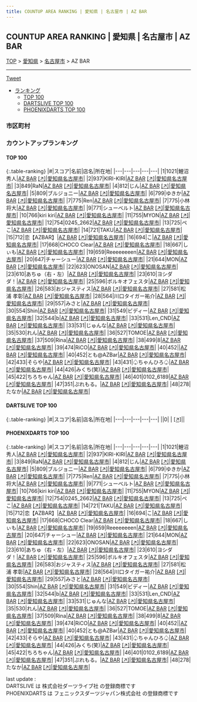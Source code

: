 ```yaml
---
title: COUNTUP AREA RANKING | 愛知県 | 名古屋市 | AZ BAR
---
```

## COUNTUP AREA RANKING | 愛知県 | 名古屋市 | AZ BAR

[TOP](/darts/rank/) > [愛知県](/darts/rank/愛知県/) > [名古屋市](/darts/rank/愛知県/名古屋市/) > AZ BAR

___

<a href="https://twitter.com/share?ref_src=twsrc%5Etfw" data-text="COUNTUP AREA RANKING | 愛知県名古屋市AZ BAR" class="twitter-share-button" data-hashtags="DARTSLIVE,PHOENIXDARTS,darts,ダーツ" data-show-count="false">Tweet</a>

* [ランキング](#カウントアップランキング)
    * [TOP 100](#top-100)
    * [DARTSLIVE TOP 100](#dartslive-top-100)
    * [PHOENIXDARTS TOP 100](#phoenixdarts-top-100)

### 市区町村

<ul>

</ul>

### カウントアップランキング

#### TOP 100



{:.table-ranking}
|#|スコア|名前|店名|所在地|
|---|---|---|---|---|
|1|1021|<span class="rank-name-pd">鯉沼 秀人</span>|<a href="/darts/rank/shops/41592.html">AZ BAR</a> <a href="https://vs.phoenixdarts.com/jp/shop/shopDetailInfo/s_41592?s_seq=41592">[↗]</a>|<a href="/darts/rank/愛知県/名古屋市">愛知県名古屋市</a>|
|2|937|<span class="rank-name-pd">KIRI-KIRI</span>|<a href="/darts/rank/shops/41592.html">AZ BAR</a> <a href="https://vs.phoenixdarts.com/jp/shop/shopDetailInfo/s_41592?s_seq=41592">[↗]</a>|<a href="/darts/rank/愛知県/名古屋市">愛知県名古屋市</a>|
|3|849|<span class="rank-name-pd">RaN</span>|<a href="/darts/rank/shops/41592.html">AZ BAR</a> <a href="https://vs.phoenixdarts.com/jp/shop/shopDetailInfo/s_41592?s_seq=41592">[↗]</a>|<a href="/darts/rank/愛知県/名古屋市">愛知県名古屋市</a>|
|4|812|<span class="rank-name-pd">じん</span>|<a href="/darts/rank/shops/41592.html">AZ BAR</a> <a href="https://vs.phoenixdarts.com/jp/shop/shopDetailInfo/s_41592?s_seq=41592">[↗]</a>|<a href="/darts/rank/愛知県/名古屋市">愛知県名古屋市</a>|
|5|809|<span class="rank-name-pd">ブルジョニー</span>|<a href="/darts/rank/shops/41592.html">AZ BAR</a> <a href="https://vs.phoenixdarts.com/jp/shop/shopDetailInfo/s_41592?s_seq=41592">[↗]</a>|<a href="/darts/rank/愛知県/名古屋市">愛知県名古屋市</a>|
|6|799|<span class="rank-name-pd">ゆきか</span>|<a href="/darts/rank/shops/41592.html">AZ BAR</a> <a href="https://vs.phoenixdarts.com/jp/shop/shopDetailInfo/s_41592?s_seq=41592">[↗]</a>|<a href="/darts/rank/愛知県/名古屋市">愛知県名古屋市</a>|
|7|775|<span class="rank-name-pd">Ren</span>|<a href="/darts/rank/shops/41592.html">AZ BAR</a> <a href="https://vs.phoenixdarts.com/jp/shop/shopDetailInfo/s_41592?s_seq=41592">[↗]</a>|<a href="/darts/rank/愛知県/名古屋市">愛知県名古屋市</a>|
|7|775|<span class="rank-name-pd">小林将大</span>|<a href="/darts/rank/shops/41592.html">AZ BAR</a> <a href="https://vs.phoenixdarts.com/jp/shop/shopDetailInfo/s_41592?s_seq=41592">[↗]</a>|<a href="/darts/rank/愛知県/名古屋市">愛知県名古屋市</a>|
|9|771|<span class="rank-name-pd">シューベルト</span>|<a href="/darts/rank/shops/41592.html">AZ BAR</a> <a href="https://vs.phoenixdarts.com/jp/shop/shopDetailInfo/s_41592?s_seq=41592">[↗]</a>|<a href="/darts/rank/愛知県/名古屋市">愛知県名古屋市</a>|
|10|766|<span class="rank-name-pd">kiri kiri</span>|<a href="/darts/rank/shops/41592.html">AZ BAR</a> <a href="https://vs.phoenixdarts.com/jp/shop/shopDetailInfo/s_41592?s_seq=41592">[↗]</a>|<a href="/darts/rank/愛知県/名古屋市">愛知県名古屋市</a>|
|11|755|<span class="rank-name-pd">MYON</span>|<a href="/darts/rank/shops/41592.html">AZ BAR</a> <a href="https://vs.phoenixdarts.com/jp/shop/shopDetailInfo/s_41592?s_seq=41592">[↗]</a>|<a href="/darts/rank/愛知県/名古屋市">愛知県名古屋市</a>|
|12|754|<span class="rank-name-pd">0245_2662</span>|<a href="/darts/rank/shops/41592.html">AZ BAR</a> <a href="https://vs.phoenixdarts.com/jp/shop/shopDetailInfo/s_41592?s_seq=41592">[↗]</a>|<a href="/darts/rank/愛知県/名古屋市">愛知県名古屋市</a>|
|13|725|<span class="rank-name-pd">ペこ</span>|<a href="/darts/rank/shops/41592.html">AZ BAR</a> <a href="https://vs.phoenixdarts.com/jp/shop/shopDetailInfo/s_41592?s_seq=41592">[↗]</a>|<a href="/darts/rank/愛知県/名古屋市">愛知県名古屋市</a>|
|14|721|<span class="rank-name-pd">TAKU</span>|<a href="/darts/rank/shops/41592.html">AZ BAR</a> <a href="https://vs.phoenixdarts.com/jp/shop/shopDetailInfo/s_41592?s_seq=41592">[↗]</a>|<a href="/darts/rank/愛知県/名古屋市">愛知県名古屋市</a>|
|15|712|<span class="rank-name-pd">恋【AZBAR】</span>|<a href="/darts/rank/shops/41592.html">AZ BAR</a> <a href="https://vs.phoenixdarts.com/jp/shop/shopDetailInfo/s_41592?s_seq=41592">[↗]</a>|<a href="/darts/rank/愛知県/名古屋市">愛知県名古屋市</a>|
|16|694|<span class="rank-name-pd">こ</span>|<a href="/darts/rank/shops/41592.html">AZ BAR</a> <a href="https://vs.phoenixdarts.com/jp/shop/shopDetailInfo/s_41592?s_seq=41592">[↗]</a>|<a href="/darts/rank/愛知県/名古屋市">愛知県名古屋市</a>|
|17|668|<span class="rank-name-pd">CHOCO Clear</span>|<a href="/darts/rank/shops/41592.html">AZ BAR</a> <a href="https://vs.phoenixdarts.com/jp/shop/shopDetailInfo/s_41592?s_seq=41592">[↗]</a>|<a href="/darts/rank/愛知県/名古屋市">愛知県名古屋市</a>|
|18|667|<span class="rank-name-pd">しぃも</span>|<a href="/darts/rank/shops/41592.html">AZ BAR</a> <a href="https://vs.phoenixdarts.com/jp/shop/shopDetailInfo/s_41592?s_seq=41592">[↗]</a>|<a href="/darts/rank/愛知県/名古屋市">愛知県名古屋市</a>|
|19|659|<span class="rank-name-pd">Reeeeeeeen</span>|<a href="/darts/rank/shops/41592.html">AZ BAR</a> <a href="https://vs.phoenixdarts.com/jp/shop/shopDetailInfo/s_41592?s_seq=41592">[↗]</a>|<a href="/darts/rank/愛知県/名古屋市">愛知県名古屋市</a>|
|20|647|<span class="rank-name-pd">チャーシュー</span>|<a href="/darts/rank/shops/41592.html">AZ BAR</a> <a href="https://vs.phoenixdarts.com/jp/shop/shopDetailInfo/s_41592?s_seq=41592">[↗]</a>|<a href="/darts/rank/愛知県/名古屋市">愛知県名古屋市</a>|
|21|644|<span class="rank-name-pd">MON</span>|<a href="/darts/rank/shops/41592.html">AZ BAR</a> <a href="https://vs.phoenixdarts.com/jp/shop/shopDetailInfo/s_41592?s_seq=41592">[↗]</a>|<a href="/darts/rank/愛知県/名古屋市">愛知県名古屋市</a>|
|22|623|<span class="rank-name-pd">ONOSAN</span>|<a href="/darts/rank/shops/41592.html">AZ BAR</a> <a href="https://vs.phoenixdarts.com/jp/shop/shopDetailInfo/s_41592?s_seq=41592">[↗]</a>|<a href="/darts/rank/愛知県/名古屋市">愛知県名古屋市</a>|
|23|610|<span class="rank-name-pd">あちゅ（右・左）</span>|<a href="/darts/rank/shops/41592.html">AZ BAR</a> <a href="https://vs.phoenixdarts.com/jp/shop/shopDetailInfo/s_41592?s_seq=41592">[↗]</a>|<a href="/darts/rank/愛知県/名古屋市">愛知県名古屋市</a>|
|23|610|<span class="rank-name-pd">ヨシダダ！</span>|<a href="/darts/rank/shops/41592.html">AZ BAR</a> <a href="https://vs.phoenixdarts.com/jp/shop/shopDetailInfo/s_41592?s_seq=41592">[↗]</a>|<a href="/darts/rank/愛知県/名古屋市">愛知県名古屋市</a>|
|25|596|<span class="rank-name-pd">ボルキオフェスタ</span>|<a href="/darts/rank/shops/41592.html">AZ BAR</a> <a href="https://vs.phoenixdarts.com/jp/shop/shopDetailInfo/s_41592?s_seq=41592">[↗]</a>|<a href="/darts/rank/愛知県/名古屋市">愛知県名古屋市</a>|
|26|583|<span class="rank-name-pd">おジャスティス</span>|<a href="/darts/rank/shops/41592.html">AZ BAR</a> <a href="https://vs.phoenixdarts.com/jp/shop/shopDetailInfo/s_41592?s_seq=41592">[↗]</a>|<a href="/darts/rank/愛知県/名古屋市">愛知県名古屋市</a>|
|27|581|<span class="rank-name-pd"><span class="pro-icon-pd"></span>松浦 孝彰</span>|<a href="/darts/rank/shops/41592.html">AZ BAR</a> <a href="https://vs.phoenixdarts.com/jp/shop/shopDetailInfo/s_41592?s_seq=41592">[↗]</a>|<a href="/darts/rank/愛知県/名古屋市">愛知県名古屋市</a>|
|28|564|<span class="rank-name-pd">川口タイガー祐介</span>|<a href="/darts/rank/shops/41592.html">AZ BAR</a> <a href="https://vs.phoenixdarts.com/jp/shop/shopDetailInfo/s_41592?s_seq=41592">[↗]</a>|<a href="/darts/rank/愛知県/名古屋市">愛知県名古屋市</a>|
|29|557|<span class="rank-name-pd">みさと</span>|<a href="/darts/rank/shops/41592.html">AZ BAR</a> <a href="https://vs.phoenixdarts.com/jp/shop/shopDetailInfo/s_41592?s_seq=41592">[↗]</a>|<a href="/darts/rank/愛知県/名古屋市">愛知県名古屋市</a>|
|30|554|<span class="rank-name-pd">Shin</span>|<a href="/darts/rank/shops/41592.html">AZ BAR</a> <a href="https://vs.phoenixdarts.com/jp/shop/shopDetailInfo/s_41592?s_seq=41592">[↗]</a>|<a href="/darts/rank/愛知県/名古屋市">愛知県名古屋市</a>|
|31|549|<span class="rank-name-pd">ビディー</span>|<a href="/darts/rank/shops/41592.html">AZ BAR</a> <a href="https://vs.phoenixdarts.com/jp/shop/shopDetailInfo/s_41592?s_seq=41592">[↗]</a>|<a href="/darts/rank/愛知県/名古屋市">愛知県名古屋市</a>|
|32|544|<span class="rank-name-pd">b</span>|<a href="/darts/rank/shops/41592.html">AZ BAR</a> <a href="https://vs.phoenixdarts.com/jp/shop/shopDetailInfo/s_41592?s_seq=41592">[↗]</a>|<a href="/darts/rank/愛知県/名古屋市">愛知県名古屋市</a>|
|33|531|<span class="rank-name-pd">Len_CND</span>|<a href="/darts/rank/shops/41592.html">AZ BAR</a> <a href="https://vs.phoenixdarts.com/jp/shop/shopDetailInfo/s_41592?s_seq=41592">[↗]</a>|<a href="/darts/rank/愛知県/名古屋市">愛知県名古屋市</a>|
|33|531|<span class="rank-name-pd">じゅんな</span>|<a href="/darts/rank/shops/41592.html">AZ BAR</a> <a href="https://vs.phoenixdarts.com/jp/shop/shopDetailInfo/s_41592?s_seq=41592">[↗]</a>|<a href="/darts/rank/愛知県/名古屋市">愛知県名古屋市</a>|
|35|530|<span class="rank-name-pd">れん</span>|<a href="/darts/rank/shops/41592.html">AZ BAR</a> <a href="https://vs.phoenixdarts.com/jp/shop/shopDetailInfo/s_41592?s_seq=41592">[↗]</a>|<a href="/darts/rank/愛知県/名古屋市">愛知県名古屋市</a>|
|36|527|<span class="rank-name-pd">TOMOE</span>|<a href="/darts/rank/shops/41592.html">AZ BAR</a> <a href="https://vs.phoenixdarts.com/jp/shop/shopDetailInfo/s_41592?s_seq=41592">[↗]</a>|<a href="/darts/rank/愛知県/名古屋市">愛知県名古屋市</a>|
|37|509|<span class="rank-name-pd">Rina</span>|<a href="/darts/rank/shops/41592.html">AZ BAR</a> <a href="https://vs.phoenixdarts.com/jp/shop/shopDetailInfo/s_41592?s_seq=41592">[↗]</a>|<a href="/darts/rank/愛知県/名古屋市">愛知県名古屋市</a>|
|38|499|<span class="rank-name-pd">8</span>|<a href="/darts/rank/shops/41592.html">AZ BAR</a> <a href="https://vs.phoenixdarts.com/jp/shop/shopDetailInfo/s_41592?s_seq=41592">[↗]</a>|<a href="/darts/rank/愛知県/名古屋市">愛知県名古屋市</a>|
|39|474|<span class="rank-name-pd">RiCO</span>|<a href="/darts/rank/shops/41592.html">AZ BAR</a> <a href="https://vs.phoenixdarts.com/jp/shop/shopDetailInfo/s_41592?s_seq=41592">[↗]</a>|<a href="/darts/rank/愛知県/名古屋市">愛知県名古屋市</a>|
|40|452|<span class="rank-name-pd"></span>|<a href="/darts/rank/shops/41592.html">AZ BAR</a> <a href="https://vs.phoenixdarts.com/jp/shop/shopDetailInfo/s_41592?s_seq=41592">[↗]</a>|<a href="/darts/rank/愛知県/名古屋市">愛知県名古屋市</a>|
|40|452|<span class="rank-name-pd">とも@AZBar</span>|<a href="/darts/rank/shops/41592.html">AZ BAR</a> <a href="https://vs.phoenixdarts.com/jp/shop/shopDetailInfo/s_41592?s_seq=41592">[↗]</a>|<a href="/darts/rank/愛知県/名古屋市">愛知県名古屋市</a>|
|42|433|<span class="rank-name-pd">そらや</span>|<a href="/darts/rank/shops/41592.html">AZ BAR</a> <a href="https://vs.phoenixdarts.com/jp/shop/shopDetailInfo/s_41592?s_seq=41592">[↗]</a>|<a href="/darts/rank/愛知県/名古屋市">愛知県名古屋市</a>|
|43|431|<span class="rank-name-pd">♤ちゃんひろ♤</span>|<a href="/darts/rank/shops/41592.html">AZ BAR</a> <a href="https://vs.phoenixdarts.com/jp/shop/shopDetailInfo/s_41592?s_seq=41592">[↗]</a>|<a href="/darts/rank/愛知県/名古屋市">愛知県名古屋市</a>|
|44|426|<span class="rank-name-pd">みくち(笑)</span>|<a href="/darts/rank/shops/41592.html">AZ BAR</a> <a href="https://vs.phoenixdarts.com/jp/shop/shopDetailInfo/s_41592?s_seq=41592">[↗]</a>|<a href="/darts/rank/愛知県/名古屋市">愛知県名古屋市</a>|
|45|422|<span class="rank-name-pd">ちろちゃん</span>|<a href="/darts/rank/shops/41592.html">AZ BAR</a> <a href="https://vs.phoenixdarts.com/jp/shop/shopDetailInfo/s_41592?s_seq=41592">[↗]</a>|<a href="/darts/rank/愛知県/名古屋市">愛知県名古屋市</a>|
|46|401|<span class="rank-name-pd">0102_6189</span>|<a href="/darts/rank/shops/41592.html">AZ BAR</a> <a href="https://vs.phoenixdarts.com/jp/shop/shopDetailInfo/s_41592?s_seq=41592">[↗]</a>|<a href="/darts/rank/愛知県/名古屋市">愛知県名古屋市</a>|
|47|351|<span class="rank-name-pd">ぷれもる。</span>|<a href="/darts/rank/shops/41592.html">AZ BAR</a> <a href="https://vs.phoenixdarts.com/jp/shop/shopDetailInfo/s_41592?s_seq=41592">[↗]</a>|<a href="/darts/rank/愛知県/名古屋市">愛知県名古屋市</a>|
|48|278|<span class="rank-name-pd">たなか</span>|<a href="/darts/rank/shops/41592.html">AZ BAR</a> <a href="https://vs.phoenixdarts.com/jp/shop/shopDetailInfo/s_41592?s_seq=41592">[↗]</a>|<a href="/darts/rank/愛知県/名古屋市">愛知県名古屋市</a>|


#### DARTSLIVE TOP 100



{:.table-ranking}
|#|スコア|名前|店名|所在地|
|---|---|---|---|---|
||0|<span class="rank-name-dl"> </span>|<a href="/darts/rank/shops/.html"></a> <a href="">[↗]</a>|<a href="/darts/rank//"></a>|


#### PHOENIXDARTS TOP 100



{:.table-ranking}
|#|スコア|名前|店名|所在地|
|---|---|---|---|---|
|1|1021|<span class="rank-name-pd">鯉沼 秀人</span>|<a href="/darts/rank/shops/41592.html">AZ BAR</a> <a href="https://vs.phoenixdarts.com/jp/shop/shopDetailInfo/s_41592?s_seq=41592">[↗]</a>|<a href="/darts/rank/愛知県/名古屋市">愛知県名古屋市</a>|
|2|937|<span class="rank-name-pd">KIRI-KIRI</span>|<a href="/darts/rank/shops/41592.html">AZ BAR</a> <a href="https://vs.phoenixdarts.com/jp/shop/shopDetailInfo/s_41592?s_seq=41592">[↗]</a>|<a href="/darts/rank/愛知県/名古屋市">愛知県名古屋市</a>|
|3|849|<span class="rank-name-pd">RaN</span>|<a href="/darts/rank/shops/41592.html">AZ BAR</a> <a href="https://vs.phoenixdarts.com/jp/shop/shopDetailInfo/s_41592?s_seq=41592">[↗]</a>|<a href="/darts/rank/愛知県/名古屋市">愛知県名古屋市</a>|
|4|812|<span class="rank-name-pd">じん</span>|<a href="/darts/rank/shops/41592.html">AZ BAR</a> <a href="https://vs.phoenixdarts.com/jp/shop/shopDetailInfo/s_41592?s_seq=41592">[↗]</a>|<a href="/darts/rank/愛知県/名古屋市">愛知県名古屋市</a>|
|5|809|<span class="rank-name-pd">ブルジョニー</span>|<a href="/darts/rank/shops/41592.html">AZ BAR</a> <a href="https://vs.phoenixdarts.com/jp/shop/shopDetailInfo/s_41592?s_seq=41592">[↗]</a>|<a href="/darts/rank/愛知県/名古屋市">愛知県名古屋市</a>|
|6|799|<span class="rank-name-pd">ゆきか</span>|<a href="/darts/rank/shops/41592.html">AZ BAR</a> <a href="https://vs.phoenixdarts.com/jp/shop/shopDetailInfo/s_41592?s_seq=41592">[↗]</a>|<a href="/darts/rank/愛知県/名古屋市">愛知県名古屋市</a>|
|7|775|<span class="rank-name-pd">Ren</span>|<a href="/darts/rank/shops/41592.html">AZ BAR</a> <a href="https://vs.phoenixdarts.com/jp/shop/shopDetailInfo/s_41592?s_seq=41592">[↗]</a>|<a href="/darts/rank/愛知県/名古屋市">愛知県名古屋市</a>|
|7|775|<span class="rank-name-pd">小林将大</span>|<a href="/darts/rank/shops/41592.html">AZ BAR</a> <a href="https://vs.phoenixdarts.com/jp/shop/shopDetailInfo/s_41592?s_seq=41592">[↗]</a>|<a href="/darts/rank/愛知県/名古屋市">愛知県名古屋市</a>|
|9|771|<span class="rank-name-pd">シューベルト</span>|<a href="/darts/rank/shops/41592.html">AZ BAR</a> <a href="https://vs.phoenixdarts.com/jp/shop/shopDetailInfo/s_41592?s_seq=41592">[↗]</a>|<a href="/darts/rank/愛知県/名古屋市">愛知県名古屋市</a>|
|10|766|<span class="rank-name-pd">kiri kiri</span>|<a href="/darts/rank/shops/41592.html">AZ BAR</a> <a href="https://vs.phoenixdarts.com/jp/shop/shopDetailInfo/s_41592?s_seq=41592">[↗]</a>|<a href="/darts/rank/愛知県/名古屋市">愛知県名古屋市</a>|
|11|755|<span class="rank-name-pd">MYON</span>|<a href="/darts/rank/shops/41592.html">AZ BAR</a> <a href="https://vs.phoenixdarts.com/jp/shop/shopDetailInfo/s_41592?s_seq=41592">[↗]</a>|<a href="/darts/rank/愛知県/名古屋市">愛知県名古屋市</a>|
|12|754|<span class="rank-name-pd">0245_2662</span>|<a href="/darts/rank/shops/41592.html">AZ BAR</a> <a href="https://vs.phoenixdarts.com/jp/shop/shopDetailInfo/s_41592?s_seq=41592">[↗]</a>|<a href="/darts/rank/愛知県/名古屋市">愛知県名古屋市</a>|
|13|725|<span class="rank-name-pd">ペこ</span>|<a href="/darts/rank/shops/41592.html">AZ BAR</a> <a href="https://vs.phoenixdarts.com/jp/shop/shopDetailInfo/s_41592?s_seq=41592">[↗]</a>|<a href="/darts/rank/愛知県/名古屋市">愛知県名古屋市</a>|
|14|721|<span class="rank-name-pd">TAKU</span>|<a href="/darts/rank/shops/41592.html">AZ BAR</a> <a href="https://vs.phoenixdarts.com/jp/shop/shopDetailInfo/s_41592?s_seq=41592">[↗]</a>|<a href="/darts/rank/愛知県/名古屋市">愛知県名古屋市</a>|
|15|712|<span class="rank-name-pd">恋【AZBAR】</span>|<a href="/darts/rank/shops/41592.html">AZ BAR</a> <a href="https://vs.phoenixdarts.com/jp/shop/shopDetailInfo/s_41592?s_seq=41592">[↗]</a>|<a href="/darts/rank/愛知県/名古屋市">愛知県名古屋市</a>|
|16|694|<span class="rank-name-pd">こ</span>|<a href="/darts/rank/shops/41592.html">AZ BAR</a> <a href="https://vs.phoenixdarts.com/jp/shop/shopDetailInfo/s_41592?s_seq=41592">[↗]</a>|<a href="/darts/rank/愛知県/名古屋市">愛知県名古屋市</a>|
|17|668|<span class="rank-name-pd">CHOCO Clear</span>|<a href="/darts/rank/shops/41592.html">AZ BAR</a> <a href="https://vs.phoenixdarts.com/jp/shop/shopDetailInfo/s_41592?s_seq=41592">[↗]</a>|<a href="/darts/rank/愛知県/名古屋市">愛知県名古屋市</a>|
|18|667|<span class="rank-name-pd">しぃも</span>|<a href="/darts/rank/shops/41592.html">AZ BAR</a> <a href="https://vs.phoenixdarts.com/jp/shop/shopDetailInfo/s_41592?s_seq=41592">[↗]</a>|<a href="/darts/rank/愛知県/名古屋市">愛知県名古屋市</a>|
|19|659|<span class="rank-name-pd">Reeeeeeeen</span>|<a href="/darts/rank/shops/41592.html">AZ BAR</a> <a href="https://vs.phoenixdarts.com/jp/shop/shopDetailInfo/s_41592?s_seq=41592">[↗]</a>|<a href="/darts/rank/愛知県/名古屋市">愛知県名古屋市</a>|
|20|647|<span class="rank-name-pd">チャーシュー</span>|<a href="/darts/rank/shops/41592.html">AZ BAR</a> <a href="https://vs.phoenixdarts.com/jp/shop/shopDetailInfo/s_41592?s_seq=41592">[↗]</a>|<a href="/darts/rank/愛知県/名古屋市">愛知県名古屋市</a>|
|21|644|<span class="rank-name-pd">MON</span>|<a href="/darts/rank/shops/41592.html">AZ BAR</a> <a href="https://vs.phoenixdarts.com/jp/shop/shopDetailInfo/s_41592?s_seq=41592">[↗]</a>|<a href="/darts/rank/愛知県/名古屋市">愛知県名古屋市</a>|
|22|623|<span class="rank-name-pd">ONOSAN</span>|<a href="/darts/rank/shops/41592.html">AZ BAR</a> <a href="https://vs.phoenixdarts.com/jp/shop/shopDetailInfo/s_41592?s_seq=41592">[↗]</a>|<a href="/darts/rank/愛知県/名古屋市">愛知県名古屋市</a>|
|23|610|<span class="rank-name-pd">あちゅ（右・左）</span>|<a href="/darts/rank/shops/41592.html">AZ BAR</a> <a href="https://vs.phoenixdarts.com/jp/shop/shopDetailInfo/s_41592?s_seq=41592">[↗]</a>|<a href="/darts/rank/愛知県/名古屋市">愛知県名古屋市</a>|
|23|610|<span class="rank-name-pd">ヨシダダ！</span>|<a href="/darts/rank/shops/41592.html">AZ BAR</a> <a href="https://vs.phoenixdarts.com/jp/shop/shopDetailInfo/s_41592?s_seq=41592">[↗]</a>|<a href="/darts/rank/愛知県/名古屋市">愛知県名古屋市</a>|
|25|596|<span class="rank-name-pd">ボルキオフェスタ</span>|<a href="/darts/rank/shops/41592.html">AZ BAR</a> <a href="https://vs.phoenixdarts.com/jp/shop/shopDetailInfo/s_41592?s_seq=41592">[↗]</a>|<a href="/darts/rank/愛知県/名古屋市">愛知県名古屋市</a>|
|26|583|<span class="rank-name-pd">おジャスティス</span>|<a href="/darts/rank/shops/41592.html">AZ BAR</a> <a href="https://vs.phoenixdarts.com/jp/shop/shopDetailInfo/s_41592?s_seq=41592">[↗]</a>|<a href="/darts/rank/愛知県/名古屋市">愛知県名古屋市</a>|
|27|581|<span class="rank-name-pd"><span class="pro-icon-pd"></span>松浦 孝彰</span>|<a href="/darts/rank/shops/41592.html">AZ BAR</a> <a href="https://vs.phoenixdarts.com/jp/shop/shopDetailInfo/s_41592?s_seq=41592">[↗]</a>|<a href="/darts/rank/愛知県/名古屋市">愛知県名古屋市</a>|
|28|564|<span class="rank-name-pd">川口タイガー祐介</span>|<a href="/darts/rank/shops/41592.html">AZ BAR</a> <a href="https://vs.phoenixdarts.com/jp/shop/shopDetailInfo/s_41592?s_seq=41592">[↗]</a>|<a href="/darts/rank/愛知県/名古屋市">愛知県名古屋市</a>|
|29|557|<span class="rank-name-pd">みさと</span>|<a href="/darts/rank/shops/41592.html">AZ BAR</a> <a href="https://vs.phoenixdarts.com/jp/shop/shopDetailInfo/s_41592?s_seq=41592">[↗]</a>|<a href="/darts/rank/愛知県/名古屋市">愛知県名古屋市</a>|
|30|554|<span class="rank-name-pd">Shin</span>|<a href="/darts/rank/shops/41592.html">AZ BAR</a> <a href="https://vs.phoenixdarts.com/jp/shop/shopDetailInfo/s_41592?s_seq=41592">[↗]</a>|<a href="/darts/rank/愛知県/名古屋市">愛知県名古屋市</a>|
|31|549|<span class="rank-name-pd">ビディー</span>|<a href="/darts/rank/shops/41592.html">AZ BAR</a> <a href="https://vs.phoenixdarts.com/jp/shop/shopDetailInfo/s_41592?s_seq=41592">[↗]</a>|<a href="/darts/rank/愛知県/名古屋市">愛知県名古屋市</a>|
|32|544|<span class="rank-name-pd">b</span>|<a href="/darts/rank/shops/41592.html">AZ BAR</a> <a href="https://vs.phoenixdarts.com/jp/shop/shopDetailInfo/s_41592?s_seq=41592">[↗]</a>|<a href="/darts/rank/愛知県/名古屋市">愛知県名古屋市</a>|
|33|531|<span class="rank-name-pd">Len_CND</span>|<a href="/darts/rank/shops/41592.html">AZ BAR</a> <a href="https://vs.phoenixdarts.com/jp/shop/shopDetailInfo/s_41592?s_seq=41592">[↗]</a>|<a href="/darts/rank/愛知県/名古屋市">愛知県名古屋市</a>|
|33|531|<span class="rank-name-pd">じゅんな</span>|<a href="/darts/rank/shops/41592.html">AZ BAR</a> <a href="https://vs.phoenixdarts.com/jp/shop/shopDetailInfo/s_41592?s_seq=41592">[↗]</a>|<a href="/darts/rank/愛知県/名古屋市">愛知県名古屋市</a>|
|35|530|<span class="rank-name-pd">れん</span>|<a href="/darts/rank/shops/41592.html">AZ BAR</a> <a href="https://vs.phoenixdarts.com/jp/shop/shopDetailInfo/s_41592?s_seq=41592">[↗]</a>|<a href="/darts/rank/愛知県/名古屋市">愛知県名古屋市</a>|
|36|527|<span class="rank-name-pd">TOMOE</span>|<a href="/darts/rank/shops/41592.html">AZ BAR</a> <a href="https://vs.phoenixdarts.com/jp/shop/shopDetailInfo/s_41592?s_seq=41592">[↗]</a>|<a href="/darts/rank/愛知県/名古屋市">愛知県名古屋市</a>|
|37|509|<span class="rank-name-pd">Rina</span>|<a href="/darts/rank/shops/41592.html">AZ BAR</a> <a href="https://vs.phoenixdarts.com/jp/shop/shopDetailInfo/s_41592?s_seq=41592">[↗]</a>|<a href="/darts/rank/愛知県/名古屋市">愛知県名古屋市</a>|
|38|499|<span class="rank-name-pd">8</span>|<a href="/darts/rank/shops/41592.html">AZ BAR</a> <a href="https://vs.phoenixdarts.com/jp/shop/shopDetailInfo/s_41592?s_seq=41592">[↗]</a>|<a href="/darts/rank/愛知県/名古屋市">愛知県名古屋市</a>|
|39|474|<span class="rank-name-pd">RiCO</span>|<a href="/darts/rank/shops/41592.html">AZ BAR</a> <a href="https://vs.phoenixdarts.com/jp/shop/shopDetailInfo/s_41592?s_seq=41592">[↗]</a>|<a href="/darts/rank/愛知県/名古屋市">愛知県名古屋市</a>|
|40|452|<span class="rank-name-pd"></span>|<a href="/darts/rank/shops/41592.html">AZ BAR</a> <a href="https://vs.phoenixdarts.com/jp/shop/shopDetailInfo/s_41592?s_seq=41592">[↗]</a>|<a href="/darts/rank/愛知県/名古屋市">愛知県名古屋市</a>|
|40|452|<span class="rank-name-pd">とも@AZBar</span>|<a href="/darts/rank/shops/41592.html">AZ BAR</a> <a href="https://vs.phoenixdarts.com/jp/shop/shopDetailInfo/s_41592?s_seq=41592">[↗]</a>|<a href="/darts/rank/愛知県/名古屋市">愛知県名古屋市</a>|
|42|433|<span class="rank-name-pd">そらや</span>|<a href="/darts/rank/shops/41592.html">AZ BAR</a> <a href="https://vs.phoenixdarts.com/jp/shop/shopDetailInfo/s_41592?s_seq=41592">[↗]</a>|<a href="/darts/rank/愛知県/名古屋市">愛知県名古屋市</a>|
|43|431|<span class="rank-name-pd">♤ちゃんひろ♤</span>|<a href="/darts/rank/shops/41592.html">AZ BAR</a> <a href="https://vs.phoenixdarts.com/jp/shop/shopDetailInfo/s_41592?s_seq=41592">[↗]</a>|<a href="/darts/rank/愛知県/名古屋市">愛知県名古屋市</a>|
|44|426|<span class="rank-name-pd">みくち(笑)</span>|<a href="/darts/rank/shops/41592.html">AZ BAR</a> <a href="https://vs.phoenixdarts.com/jp/shop/shopDetailInfo/s_41592?s_seq=41592">[↗]</a>|<a href="/darts/rank/愛知県/名古屋市">愛知県名古屋市</a>|
|45|422|<span class="rank-name-pd">ちろちゃん</span>|<a href="/darts/rank/shops/41592.html">AZ BAR</a> <a href="https://vs.phoenixdarts.com/jp/shop/shopDetailInfo/s_41592?s_seq=41592">[↗]</a>|<a href="/darts/rank/愛知県/名古屋市">愛知県名古屋市</a>|
|46|401|<span class="rank-name-pd">0102_6189</span>|<a href="/darts/rank/shops/41592.html">AZ BAR</a> <a href="https://vs.phoenixdarts.com/jp/shop/shopDetailInfo/s_41592?s_seq=41592">[↗]</a>|<a href="/darts/rank/愛知県/名古屋市">愛知県名古屋市</a>|
|47|351|<span class="rank-name-pd">ぷれもる。</span>|<a href="/darts/rank/shops/41592.html">AZ BAR</a> <a href="https://vs.phoenixdarts.com/jp/shop/shopDetailInfo/s_41592?s_seq=41592">[↗]</a>|<a href="/darts/rank/愛知県/名古屋市">愛知県名古屋市</a>|
|48|278|<span class="rank-name-pd">たなか</span>|<a href="/darts/rank/shops/41592.html">AZ BAR</a> <a href="https://vs.phoenixdarts.com/jp/shop/shopDetailInfo/s_41592?s_seq=41592">[↗]</a>|<a href="/darts/rank/愛知県/名古屋市">愛知県名古屋市</a>|


<div class="footer border-top border-gray-light mt-5 pt-3 text-right text-gray">
    last update : <span style="font-weight: italic" id="foot_last_modified"></span><br />
    DARTSLIVE は 株式会社ダーツライブ社 の登録商標です<br />
    PHOENIXDARTS は フェニックスダーツジャパン株式会社 の登録商標です<br />
</div>

<script src="https://cdnjs.cloudflare.com/ajax/libs/jquery.tablesorter/2.31.3/js/jquery.tablesorter.min.js" integrity="sha512-qzgd5cYSZcosqpzpn7zF2ZId8f/8CHmFKZ8j7mU4OUXTNRd5g+ZHBPsgKEwoqxCtdQvExE5LprwwPAgoicguNg==" crossorigin="anonymous" referrerpolicy="no-referrer"></script>
<link rel="stylesheet" href="https://cdnjs.cloudflare.com/ajax/libs/jquery.tablesorter/2.31.3/css/theme.default.min.css" integrity="sha512-wghhOJkjQX0Lh3NSWvNKeZ0ZpNn+SPVXX1Qyc9OCaogADktxrBiBdKGDoqVUOyhStvMBmJQ8ZdMHiR3wuEq8+w==" crossorigin="anonymous" referrerpolicy="no-referrer" />
<script>
$(function() {
    $(".table-ranking").tablesorter({sortList:[[0, 0]]});
    $("#foot_last_modified").text(formatDate(new Date(document.lastModified), 'yyyy-MM-dd HH:mm:ss'));
});
</script>

<script async src="https://platform.twitter.com/widgets.js" charset="utf-8"></script>